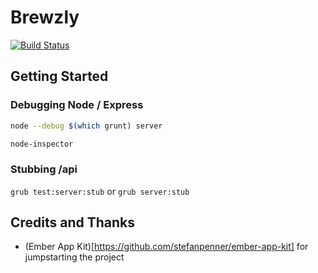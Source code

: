 # Brewzly

[![Build Status](https://travis-ci.org/finack/brewzly.png?branch=feature/chronicles)](https://travis-ci.org/finack/brewzly)

## Getting Started

### Debugging Node / Express

```sh
node --debug $(which grunt) server

node-inspector
```

### Stubbing /api

`grub test:server:stub` or `grub server:stub`

## Credits and Thanks

* (Ember App Kit)[https://github.com/stefanpenner/ember-app-kit] for jumpstarting the project
